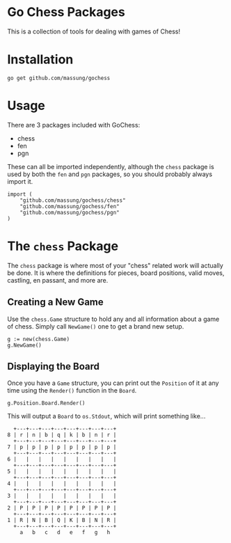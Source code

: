 # Go Chess Packages

This is a collection of tools for dealing with games of Chess!

# Installation

	go get github.com/massung/gochess

# Usage

There are 3 packages included with GoChess:

* chess
* fen
* pgn

These can all be imported independently, although the `chess` package is used by both the `fen` and `pgn` packages, so you should probably always import it.

	import (
		"github.com/massung/gochess/chess"
		"github.com/massung/gochess/fen"
		"github.com/massung/gochess/pgn"
	)

# The `chess` Package

The `chess` package is where most of your "chess" related work will actually be done. It is where the definitions for pieces, board positions, valid moves, castling, en passant, and more are.

## Creating a New Game

Use the `chess.Game` structure to hold any and all information about a game of chess. Simply call `NewGame()` one to get a brand new setup.

	g := new(chess.Game)
	g.NewGame()

## Displaying the Board

Once you have a `Game` structure, you can print out the `Position` of it at any time using the `Render()` function in the `Board`.

	g.Position.Board.Render()

This will output a `Board` to `os.Stdout`, which will print something like...

	  +---+---+---+---+---+---+---+---+
	8 | r | n | b | q | k | b | n | r |
	  +---+---+---+---+---+---+---+---+
	7 | p | p | p | p | p | p | p | p |
	  +---+---+---+---+---+---+---+---+
	6 |   |   |   |   |   |   |   |   |
	  +---+---+---+---+---+---+---+---+
	5 |   |   |   |   |   |   |   |   |
	  +---+---+---+---+---+---+---+---+
	4 |   |   |   |   |   |   |   |   |
	  +---+---+---+---+---+---+---+---+
	3 |   |   |   |   |   |   |   |   |
	  +---+---+---+---+---+---+---+---+
	2 | P | P | P | P | P | P | P | P |
	  +---+---+---+---+---+---+---+---+
	1 | R | N | B | Q | K | B | N | R |
	  +---+---+---+---+---+---+---+---+
	    a   b   c   d   e   f   g   h

